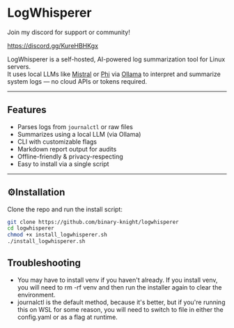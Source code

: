 # LogWhisperer

Join my discord for support or community!

https://discord.gg/KureHBHKgx

LogWhisperer is a self-hosted, AI-powered log summarization tool for Linux servers.  
It uses local LLMs like [Mistral](https://ollama.com/library/mistral) or [Phi](https://ollama.com/library/phi) via [Ollama](https://ollama.com) to interpret and summarize system logs — no cloud APIs or tokens required.

---

## Features

- Parses logs from `journalctl` or raw files
- Summarizes using a local LLM (via Ollama)
- CLI with customizable flags
- Markdown report output for audits
- Offline-friendly & privacy-respecting
- Easy to install via a single script

---

## ⚙Installation

Clone the repo and run the install script:

```bash
git clone https://github.com/binary-knight/logwhisperer
cd logwhisperer
chmod +x install_logwhisperer.sh
./install_logwhisperer.sh 
```

## Troubleshooting

* You may have to install venv if you haven't already.  If you install venv, you will need to rm -rf venv and then run the installer again to clear the environment.
* journalctl is the default method, because it's better, but if you're running this on WSL for some reason, you will need to switch to file in either the config.yaml or as a flag at runtime.

